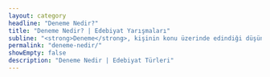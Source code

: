 ```yaml
---
layout: category
headline: "Deneme Nedir?"
title: "Deneme Nedir? | Edebiyat Yarışmaları"
subline: "<strong>Deneme</strong>, kişinin konu üzerinde edindiği düşünsel ve özel görüşlere dayalı kesin yargıları olmayan kısa metinlerdir. Toplumsal konulardan uzak, iç çatışmalara ve soyut dünyalardan beslenir. Senli Benli Deneme ve Düzenli Deneme olarak ikiye ayrılır. Konu sınırlılığı bulunmaz, günübirlik yazılardır, kanıtlama amacı gütmez. Ünlü Eleştirmen Nurullah Ataç’ın dediği gibi “Deneme ben’in ülkesidir.”"
permalink: "deneme-nedir/"
showEmpty: false
description: "Deneme Nedir | Edebiyat Türleri"
---
```



